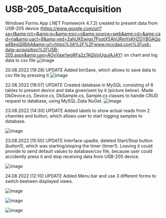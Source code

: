 # USB-205_DataAccquisition
Windows Forms App (.NET Framework 4.7.2) created to present data from USB-205 device (https://www.google.com/url?sa=t&amp;rct=j&amp;q=&amp;esrc=s&amp;source=web&amp;cd=&amp;cad=rja&amp;uact=8&amp;ved=2ahUKEwigx7PsqtX5AhURmYsKHZGYBGAQqa4BegQIIBAA&amp;url=https%3A%2F%2Fwww.mccdaq.com%2Fusb-data-acquisition%2FUSB-205.aspx&amp;usg=AOvVaw1wgRFa2z7AQVojUguIAJ4Y) on chart and log data to csv file
![image](https://user-images.githubusercontent.com/50780955/185744473-546e3ca8-ed0b-41e3-ac39-86cc0bcd818b.png)


20.08.2022 [19:28] UPDATE
Added btnSave, which allows to save data to csv file by pressing it
![image](https://user-images.githubusercontent.com/50780955/185759271-11bce41f-513f-445f-af34-4e96cb5de59e.png)

22.08.2022 [18:07] UPDATE
Created database in MySQL consisting of 6 tables to present device and data given/sent by it (picture below). Made DbDevice.cs, Device.cs, DbSample.cs, Sample.cs classes to handle CRUD request to database, using MySQL.Data NuGet.
![image](https://user-images.githubusercontent.com/50780955/185967694-1756e2cb-c865-43b9-bf92-b7622ebea376.png)

23.08.2022 [14:30] UPDATE
Added labels to show actual reads from 2 channles and button, which allows user to start logging samples to database.

![image](https://user-images.githubusercontent.com/50780955/186158409-fa7a84cc-c06d-4bee-ab73-e8e3b29e815c.png)


23.08.2022 [15:50] UPDATE
Interface upadte, deleted Start/Stop button (button1), which was starting/stoping the timer (timer1). Leaving it could provide to send default values to database/csv file, because user could accidently press it and stop receiving data from USB-205 device.

![image](https://user-images.githubusercontent.com/50780955/186175086-af77ce93-851b-4d3e-869c-25864b6ebeca.png)

24.08.2022 [12:10] UPDATE
Added Menu bar and use 3 different forms to switch beetwen displayed views.

![image](https://user-images.githubusercontent.com/50780955/186392605-eb2e0b4c-0d2e-40d4-8310-ade6db7f8007.png)

![image](https://user-images.githubusercontent.com/50780955/186392429-abf8ff5a-319c-44e3-91eb-a93230933121.png)

![image](https://user-images.githubusercontent.com/50780955/186392556-4367d198-583d-40f7-b9b7-7fb6a9e89789.png)
